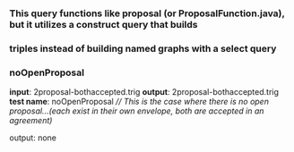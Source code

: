 ### This query functions like proposal (or ProposalFunction.java), but it utilizes a construct query that builds
### triples instead of building named graphs with a select query
### noOpenProposal
**input**: 2proposal-bothaccepted.trig
**output**: 2proposal-bothaccepted.trig
**test name**: noOpenProposal
*// This is the case where there is no open proposal...(each exist in their own envelope, both are accepted in an agreement)*
 
 output: none
 

